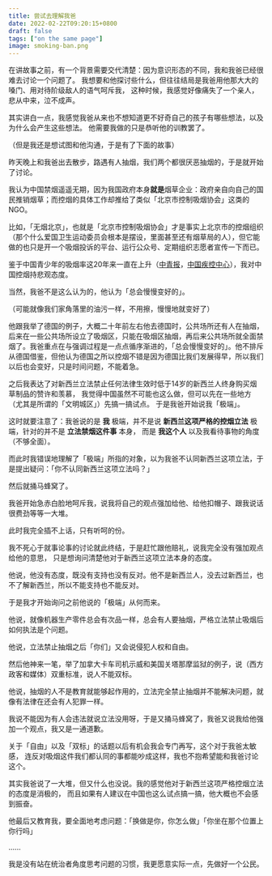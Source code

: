 ```yaml
---
title: 尝试去理解我爸
date: 2022-02-22T09:20:15+0800
draft: false
tags: ["on the same page"]
image: smoking-ban.png
---
```


在讲故事之前，有一个背景需要交代清楚：因为意识形态的不同，我和我爸已经很难去讨论一个问题了。
我想要和他探讨些什么，但往往结局是我爸用他那大大的嗓门、用对待阶级敌人的语气呵斥我，
这种时候，我感觉好像痛失了一个亲人，悲从中来，泣不成声。

其实讲白一点，我感觉我爸从来也不想知道更不好奇自己的孩子有哪些想法，以及为什么会产生这些想法。
他需要我做的只是恭听他的训教罢了。

（但是我还是想试图和他沟通，于是有了下面的故事）

昨天晚上和我爸出去散步，路遇有人抽烟，我们两个都很厌恶抽烟的，于是就开始了讨论。

我认为中国禁烟遥遥无期，因为我国政府本身**就是**烟草企业：政府亲自向自己的国民推销烟草；而控烟的具体工作却推给了类似「北京市控制吸烟协会」这类的NGO。

比如，「无烟北京」，也就是「北京市控制吸烟协会」才是事实上北京市的控烟组织（那个什么爱国卫生运动委员会根本是摆设，里面甚至还有烟草局的人），但它能做的也只是开一个吸烟投诉的平台、运行公众号、定期组织志愿者宣传一下而已。

鉴于中国青少年的吸烟率这20年来一直在上升（[中青报](https://web.archive.org/web/20220222015843/http://zqb.cyol.com/html/2019-11/22/nw.D110000zgqnb_20191122_4-07.htm)，[中国疾控中心](https://web.archive.org/web/20200529070318/https://www.chinacdc.cn/gwxx/201811/t20181121_197428.html)），我对中国控烟持悲观态度。

当然，我爸不是这么认为的，他认为「总会慢慢变好的」。

（可能就像我们家角落里的油污一样，不用擦，慢慢地就变好了）

他跟我举了德国的例子，大概二十年前左右他去德国时，公共场所还有人在抽烟，后来在一些公共场所设立了吸烟区，只能在吸烟区抽烟，再后来公共场所就全面禁烟了。我爸重点在与强调过程是一点点循序渐进的，「总会慢慢变好的」。他不排斥从德国借鉴，但他认为德国之所以控烟不错是因为德国比我们发展得早，所以我们以后也会变好，只是时间问题，不能着急。

之后我表达了对新西兰立法禁止任何法律生效时低于14岁的新西兰人终身购买烟草制品的赞许和羡慕，
我觉得中国虽然不可能也这么做，但可以先在一些地方（尤其是所谓的「文明城区」）先搞一搞试点。
于是我爸开始说我「极端」。

这时就要注意了：我爸说的是 **我** 极端，并不是说 **新西兰这项严格的控烟立法** 极端，针对的并不是 **立法禁烟这件事** 本身，
而是 **我这个人** 以及我看待事物的角度（不够全面）。

而此时我错误地理解了「极端」所指的对象，以为我爸不认同新西兰这项立法，于是提出疑问：「你不认同新西兰这项立法吗？」

然后就捅马蜂窝了。

我爸开始急赤白脸地呵斥我，说我将自己的观点强加给他、给他扣帽子、跟我说话很费劲等等一大堆。

此时我完全插不上话，只有听呵的份。

我不死心于就事论事的讨论就此终结，于是赶忙跟他赔礼，说我完全没有强加观点给他的意思，
只是想询问清楚他对于新西兰这项立法本身的态度。

他说，他没有态度，既没有支持也没有反对。他不是新西兰人，没去过新西兰，也不了解新西兰，所以不能支持也不能反对。

于是我才开始询问之前他说的「极端」从何而来。

他说，就像机器生产零件总会有次品一样，总会有人要抽烟，严格立法禁止吸烟后如何执法是个问题。

他说，立法禁止抽烟之后「你们」又会说侵犯人权和自由。

然后他神来一笔，举了加拿大卡车司机示威和美国关塔那摩监狱的例子，说（西方政客和媒体）双重标准，说人不能双标。

他说，抽烟的人不是教育就能够起作用的，立法完全禁止抽烟并不能解决问题，就像有法律在还会有人犯罪一样。

我说不能因为有人会违法就说立法没用呀，于是又捅马蜂窝了，我爸又说我给他强加一个观点，我又是一通道歉。

关于「自由」以及「双标」的话题以后有机会我会专门再写，这个对于我爸太敏感，
连反对吸烟这件我们都认同的事都能吵成这样，我也不抱希望能和我爸讨论这个。

其实我爸说了一大堆，但又什么也没说。我的感觉他对于新西兰这项严格控烟立法的态度是消极的，
而且如果有人建议在中国也这么试点搞一搞，他大概也不会感到振奋。

他最后又教育我，要全面地考虑问题：「换做是你，你怎么做」「你坐在那个位置上你行吗」

......

我是没有站在统治者角度思考问题的习惯，我更愿意实际一点，先做好一个公民。
